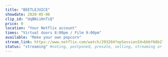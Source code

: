 ```yaml
---
title: "BEETLEJUICE"
showdate: 2020-05-06
clip_id: "UqBNiiHnTiQ"
price: 0
location: "Your Netflix account"
times: "Virtual doors 8:00pm / Film 9:00pm"
available: "Make your own popcorn"
stream_link: https://www.netflix.com/watch/293204?npSessionId=bbbf66b276ff43fa&npServerId=s117
status: "streaming" #voting, postponed, presale, selling, streaming or soldout
---
```

